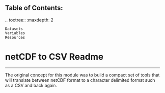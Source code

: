 Table of Contents:
-------------------

.. toctree::
    :maxdepth: 2

    Datasets
    Variables
    Resources

# netCDF to CSV Readme
----
The original concept for this module was to build a compact set of tools that will translate between netCDF format to a character delimited format such as a CSV and back again.
